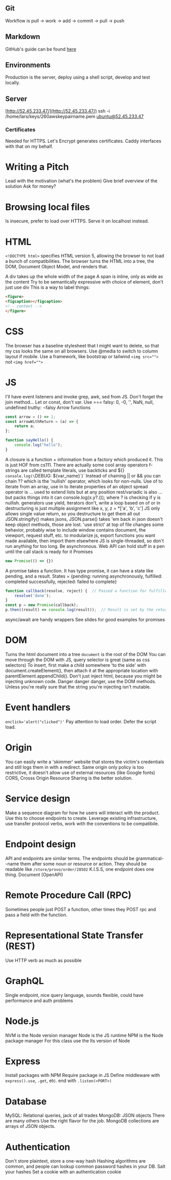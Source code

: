 ## Git
Workflow is pull → work → add → commit → pull → push

## Markdown
GitHub's guide can be found [here](https://docs.github.com/en/get-started/writing-on-github/getting-started-with-writing-and-formatting-on-github/basic-writing-and-formatting-syntax)

## Environments
Production is the server, deploy using a shell script, develop and test locally.

## Server
[http://52.45.233.47/](http://52.45.233.47/)
ssh -i /home/lars/keys/260awskeypairname.pem ubuntu@52.45.233.47

### Certificates
Needed for HTTPS. Let's Encrypt generates certificates. Caddy interfaces with that on my behalf. 

# Writing a Pitch
Lead with the motivation (what's the problem)
Give brief overview of the solution
Ask for money?

# Browsing local files
Is insecure, prefer to load over HTTPS. Serve it on localhost instead.

# HTML
`<!DOCTYPE html>` specifies HTML version 5, allowing the browser to not load a bunch of compatibilities.
The browser turns the HTML into a tree, the DOM, Document Object Model, and renders that.

A div takes up the whole width of the page
A span is inline, only as wide as the content
Try to be semantically expressive with choice of element, don't just use div
This is a way to label things:
```html
<figure>
<figcaption></figcaption>
<!-- content -->
</figure>
```

# CSS
The browser has a baseline stylesheet that I might want to delete, so that my css looks the same on all browsers.
Use @media to switch to column layout if mobile. Use a framework, like bootstrap or tailwind
`<img src="">` not `<img href="">`

# JS
I'll have event listeners and invoke grep, awk, sed from JS.
Don't forget the join method...
Let or const, don't var. Use ===
falsy: 0, -0, '', NaN, null, undefined
truthy: ¬falsy
Arrow functions
```javascript 
const arrow = () => 1;
const arrowWithReturn = (a) => {
    return a;
};

function sayHello() {
    console.log("hello");
}
```

A closure is a function + information from a factory which produced it. This is just HOF from cs111.
There are actually some cool array operators
f-strings are called template literals, use backticks and ${}
`console.log(\`DEBUG: ${var_name}\`)`
Instead of chaining || or && you can chain ?? which is the 'nullish' operator, which looks for non-nulls.
Use of to iterate from an array, use in to iterate properties of an object
spread operator is ... used to extend lists but at any position
rest/variadic is also ... but packs things into it
can console.log(x.y?.()); where ? is checking if y is nullish.
generators use yield, iterators don't, write a loop based on of or in
destructuring is just multiple assignment like x, y, z = *['a', 'b', 'c']
JS only allows single value return, so you destructure to get them all out
JSON.stringify() makes jsons, JSON.parse() takes 'em back in
json doesn't keep object methods, those are lost.
'use strict' at top of file changes some behavior, probably wise to include
window contains document, the viewport, request stuff, etc.
to modularize js, export functions you want made available, then import them elsewhere
JS is single-threaded, so don't run anything for too long. Be asynchronous.
Web API can hold stuff in a pen until the call stack is ready for it
Promises
```javascript
new Promise(() => {})
```
A promise takes a function. It has type promise, it can have a state like pending, and a result.
States = {pending: running asynchronously, fulfilled: completed successfully, rejected: failed to complete}
```javascript
function callback(resolve, reject) {  // Passed a function for fulfilled state, and one for failed
    resolve('done');
}
const p = new Promise(callback);
p.then((result) => console.log(result));  // Result is set by the return of resolve
```
async/await are handy wrappers
See slides for good examples for promises


# DOM
Turns the html document into a tree
`document` is the root of the DOM
You can move through the DOM with JS, query selector is great (same as css selectors)
To insert, first make a child somewhere 'to the side' with document.createElement(), then attach it
at the appropriate location with parentElement.appendChild(). Don't just inject html, because you 
might be injecting unknown code. Danger danger danger, use the DOM methods. Unless you're really sure
that the string you're injecting isn't mutable. 

# Event handlers
`onclick='alert("clicked")'`
Pay attention to load order. Defer the script load.

# Origin
You can easily write a 'skimmer' website that stores the victim's credentials and still logs them in with a redirect.
Same origin only policy is too restrictive, it doesn't allow use of external resources (like Google fonts)
CORS, Crosss Origin Resource Sharing is the better solution.

# Service design
Make a sequence diagram for how he users will interact with the product. Use this to choose endpoints to create.
Leverage existing infrastructure, use transfer protocol verbs, work with the conventions to be compatibile.

# Endpoint design
API and endpoints are similar terms.
The endpoints should be grammatical--name them after some noun or resource or action.
They should be readable like `/store/provo/order/28502`
K.I.S.S, one endpoint does one thing.
Document (OpenAPI)

# Remote Procedure Call (RPC)
Sometimes people just POST a function, other times they POST rpc and pass a field with the function.

# Representational State Transfer (REST)
Use HTTP verb as much as possible

# GraphQL
Single endpoint, nice query language, sounds flexible, could have performance and auth problems

# Node.js
NVM is the Node version manager
Node is the JS runtime
NPM is the Node package manager
For this class use the lts version of Node

# Express 
Install packages with NPM
Require package in JS
Define middleware with `express().use`, `.get`, etc. end with `.listen(<PORT>)`

# Database
MySQL: Relational queries, jack of all trades
MongoDB: JSON objects
There are many others
Use the right flavor for the job.
MongoDB collections are arrays of JSON objects.

# Authentication
Don't store plaintext, store a one-way hash
Hashing algorithms are common, and people can lookup common password hashes in your DB.
Salt your hashes
Set a cookie with an authentication cookie
